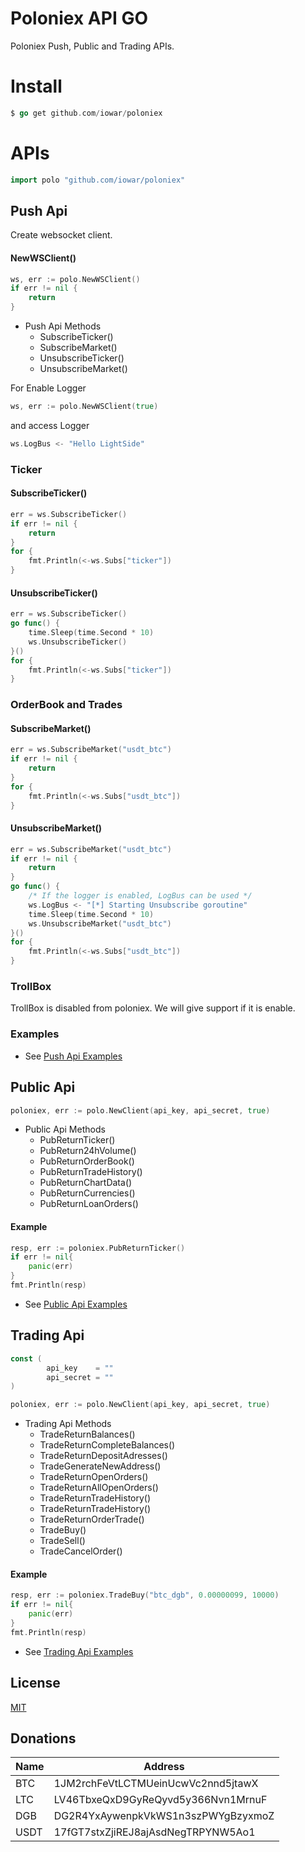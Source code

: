 # Poloniex API GO
Poloniex Push, Public and Trading APIs.
# Install
~~~ go
$ go get github.com/iowar/poloniex
~~~ 

# APIs
~~~go
import polo "github.com/iowar/poloniex"
~~~
## Push Api
Create websocket client.
#### NewWSClient()
~~~go
ws, err := polo.NewWSClient()
if err != nil {
    return
}
~~~
* Push Api Methods
    * SubscribeTicker()
    * SubscribeMarket()
    * UnsubscribeTicker()
    * UnsubscribeMarket()

For Enable Logger 
~~~go
ws, err := polo.NewWSClient(true)
~~~
and access Logger
~~~go
ws.LogBus <- "Hello LightSide"
~~~



### Ticker
#### SubscribeTicker()
~~~go
err = ws.SubscribeTicker()
if err != nil {
    return
}
for {
    fmt.Println(<-ws.Subs["ticker"])
}
~~~
#### UnsubscribeTicker()
~~~go
err = ws.SubscribeTicker()
go func() {
    time.Sleep(time.Second * 10)
    ws.UnsubscribeTicker()
}()
for {
    fmt.Println(<-ws.Subs["ticker"])
}
~~~

### OrderBook and Trades
#### SubscribeMarket()
~~~go
err = ws.SubscribeMarket("usdt_btc")
if err != nil {
    return
}
for {
    fmt.Println(<-ws.Subs["usdt_btc"])
}
~~~
#### UnsubscribeMarket()
~~~go
err = ws.SubscribeMarket("usdt_btc")
if err != nil {
    return
}
go func() {
    /* If the logger is enabled, LogBus can be used */
    ws.LogBus <- "[*] Starting Unsubscribe goroutine"
    time.Sleep(time.Second * 10)
    ws.UnsubscribeMarket("usdt_btc")
}()
for {
    fmt.Println(<-ws.Subs["usdt_btc"])
}
~~~~

### TrollBox
TrollBox is disabled from poloniex. We will give support if it is enable.

### Examples
* See [Push Api Examples](https://github.com/iowar/poloniex/tree/master/examples/push)

## Public Api
~~~go
poloniex, err := polo.NewClient(api_key, api_secret, true)
~~~
* Public Api Methods
    * PubReturnTicker()
    * PubReturn24hVolume()
    * PubReturnOrderBook()
    * PubReturnTradeHistory()
    * PubReturnChartData()
    * PubReturnCurrencies()
    * PubReturnLoanOrders()
    
#### Example
~~~go
resp, err := poloniex.PubReturnTicker()
if err != nil{
    panic(err)
}
fmt.Println(resp)
~~~
* See [Public Api Examples](https://github.com/iowar/poloniex/tree/master/examples/public)

## Trading Api
~~~go
const (
        api_key    = ""
        api_secret = ""
)
~~~
~~~go
poloniex, err := polo.NewClient(api_key, api_secret, true)
~~~ 

* Trading Api Methods
    * TradeReturnBalances()
    * TradeReturnCompleteBalances()
    * TradeReturnDepositAdresses()
    * TradeGenerateNewAddress()
    * TradeReturnOpenOrders()
    * TradeReturnAllOpenOrders()
    * TradeReturnTradeHistory()
    * TradeReturnTradeHistory()
    * TradeReturnOrderTrade()
    * TradeBuy()
    * TradeSell()
    * TradeCancelOrder()

#### Example
~~~go
resp, err := poloniex.TradeBuy("btc_dgb", 0.00000099, 10000)
if err != nil{
    panic(err)
}
fmt.Println(resp)
~~~
* See [Trading Api Examples](https://github.com/iowar/poloniex/tree/master/examples/trading)

License
----
[MIT](https://github.com/iowar/poloniex/blob/master/LICENSE)


## Donations

| Name | Address |
| ------ | ------ |
| BTC | 1JM2rchFeVtLCTMUeinUcwVc2nnd5jtawX |
| LTC | LV46TbxeQxD9GyReQyvd5y366Nvn1MrnuF |
| DGB | DG2R4YxAywenpkVkWS1n3szPWYgBzyxmoZ |
| USDT | 17fGT7stxZjiREJ8ajAsdNegTRPYNW5Ao1 |

